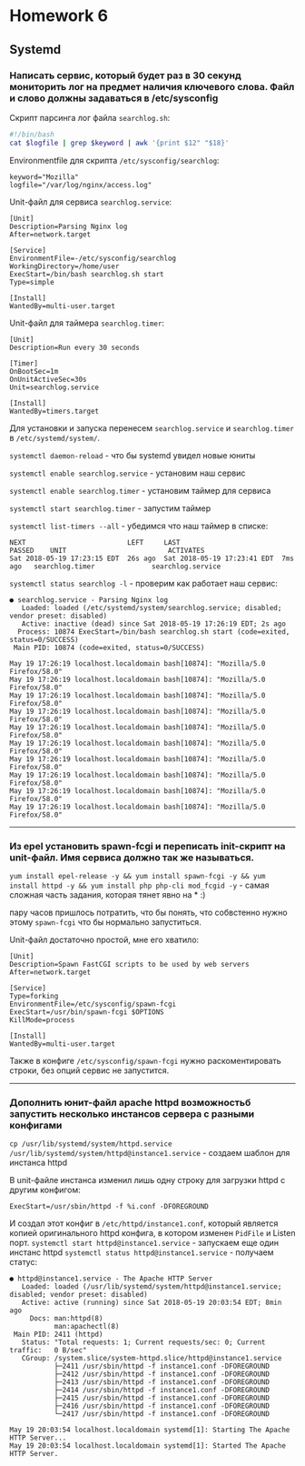 # Homework 6

## Systemd

### Написать сервис, который будет раз в 30 секунд мониторить лог на предмет наличия ключевого слова. Файл и слово должны задаваться в /etc/sysconfig

Скрипт парсинга лог файла ```searchlog.sh```:
```bash
#!/bin/bash
cat $logfile | grep $keyword | awk '{print $12" "$18}'
```
Environmentfile для скрипта ```/etc/sysconfig/searchlog```:
```
keyword="Mozilla"
logfile="/var/log/nginx/access.log"
```
Unit-файл для сервиса ```searchlog.service```:
```
[Unit]
Description=Parsing Nginx log
After=network.target

[Service]
EnvironmentFile=-/etc/sysconfig/searchlog
WorkingDirectory=/home/user
ExecStart=/bin/bash searchlog.sh start
Type=simple

[Install]
WantedBy=multi-user.target
```
Unit-файл для таймера ```searchlog.timer```:
```
[Unit]
Description=Run every 30 seconds

[Timer]
OnBootSec=1m
OnUnitActiveSec=30s
Unit=searchlog.service

[Install]
WantedBy=timers.target
```

Для установки и запуска перенесем ```searchlog.service``` и ```searchlog.timer``` в ```/etc/systemd/system/```.

```systemctl daemon-reload``` - что бы systemd увидел новые юниты

```systemctl enable searchlog.service``` - установим наш сервис

```systemctl enable searchlog.timer``` - установим таймер для сервиса

```systemctl start searchlog.timer``` - запустим таймер

```systemctl list-timers --all``` - убедимся что наш таймер в списке:
```
NEXT                         LEFT     LAST                         PASSED    UNIT                         ACTIVATES
Sat 2018-05-19 17:23:15 EDT  26s ago  Sat 2018-05-19 17:23:41 EDT  7ms ago   searchlog.timer              searchlog.service
```
```systemctl status searchlog -l``` - проверим как работает наш сервис:
```
● searchlog.service - Parsing Nginx log
   Loaded: loaded (/etc/systemd/system/searchlog.service; disabled; vendor preset: disabled)
   Active: inactive (dead) since Sat 2018-05-19 17:26:19 EDT; 2s ago
  Process: 10874 ExecStart=/bin/bash searchlog.sh start (code=exited, status=0/SUCCESS)
 Main PID: 10874 (code=exited, status=0/SUCCESS)

May 19 17:26:19 localhost.localdomain bash[10874]: "Mozilla/5.0 Firefox/58.0"
May 19 17:26:19 localhost.localdomain bash[10874]: "Mozilla/5.0 Firefox/58.0"
May 19 17:26:19 localhost.localdomain bash[10874]: "Mozilla/5.0 Firefox/58.0"
May 19 17:26:19 localhost.localdomain bash[10874]: "Mozilla/5.0 Firefox/58.0"
May 19 17:26:19 localhost.localdomain bash[10874]: "Mozilla/5.0 Firefox/58.0"
May 19 17:26:19 localhost.localdomain bash[10874]: "Mozilla/5.0 Firefox/58.0"
May 19 17:26:19 localhost.localdomain bash[10874]: "Mozilla/5.0 Firefox/58.0"
May 19 17:26:19 localhost.localdomain bash[10874]: "Mozilla/5.0 Firefox/58.0"
May 19 17:26:19 localhost.localdomain bash[10874]: "Mozilla/5.0 Firefox/58.0"
May 19 17:26:19 localhost.localdomain bash[10874]: "Mozilla/5.0 Firefox/58.0"

```
-------------
### Из epel установить spawn-fcgi и переписать init-скрипт на unit-файл. Имя сервиса должно так же называться.

```yum install epel-release -y && yum install spawn-fcgi -y && yum install httpd -y && yum install php php-cli mod_fcgid -y``` - самая сложная часть задания, которая тянет явно на * :) 

пару часов пришлось потратить, что бы понять, что собвстенно нужно этому ```spawn-fcgi``` что бы нормально запуститься.

Unit-файл достаточно простой, мне его хватило:
```
[Unit]
Description=Spawn FastCGI scripts to be used by web servers
After=network.target

[Service]
Type=forking
EnvironmentFile=/etc/sysconfig/spawn-fcgi
ExecStart=/usr/bin/spawn-fcgi $OPTIONS
KillMode=process

[Install]
WantedBy=multi-user.target
```
Также в конфиге ```/etc/sysconfig/spawn-fcgi``` нужно раскоментировать строки, без опций сервис не запустится.

-------------
### Дополнить юнит-файл apache httpd возможностьб запустить несколько инстансов сервера с разными конфигами

```cp /usr/lib/systemd/system/httpd.service /usr/lib/systemd/system/httpd@instance1.service``` - создаем шаблон для инстанса httpd

В unit-файле инстанса изменил лишь одну строку для загрузки httpd с другим конфигом:
```
ExecStart=/usr/sbin/httpd -f %i.conf -DFOREGROUND
```
И создал этот конфиг в ```/etc/httpd/instance1.conf```, который является копией оригинального httpd конфига, в котором изменен ```PidFile``` и Listen порт.
```systemctl start httpd@instance1.service``` - запускаем еще один инстанс httpd
```systemctl status httpd@instance1.service``` - получаем статус:
```
● httpd@instance1.service - The Apache HTTP Server
   Loaded: loaded (/usr/lib/systemd/system/httpd@instance1.service; disabled; vendor preset: disabled)
   Active: active (running) since Sat 2018-05-19 20:03:54 EDT; 8min ago
     Docs: man:httpd(8)
           man:apachectl(8)
 Main PID: 2411 (httpd)
   Status: "Total requests: 1; Current requests/sec: 0; Current traffic:   0 B/sec"
   CGroup: /system.slice/system-httpd.slice/httpd@instance1.service
           ├─2411 /usr/sbin/httpd -f instance1.conf -DFOREGROUND
           ├─2412 /usr/sbin/httpd -f instance1.conf -DFOREGROUND
           ├─2413 /usr/sbin/httpd -f instance1.conf -DFOREGROUND
           ├─2414 /usr/sbin/httpd -f instance1.conf -DFOREGROUND
           ├─2415 /usr/sbin/httpd -f instance1.conf -DFOREGROUND
           ├─2416 /usr/sbin/httpd -f instance1.conf -DFOREGROUND
           └─2417 /usr/sbin/httpd -f instance1.conf -DFOREGROUND

May 19 20:03:54 localhost.localdomain systemd[1]: Starting The Apache HTTP Server...
May 19 20:03:54 localhost.localdomain systemd[1]: Started The Apache HTTP Server.
```
